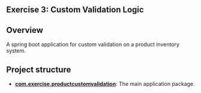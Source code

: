 ## Exercise 3: Custom Validation Logic

## Overview 
A spring boot application for custom validation on a product inventory system.

## Project structure

*   **[com.exercise.productcustomvalidation](src/main/java/com/exercise/productcustomvalidation)**: The main application package.
